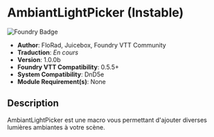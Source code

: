 # AmbiantLightPicker (Instable)

![Foundry Badge](https://img.shields.io/badge/Foundry-v0.5.5-informational)

* **Author**: FloRad, Juicebox, Foundry VTT Community
* **Traduction**: *En cours*
* **Version**: 1.0.0b
* **Foundry VTT Compatibility**: 0.5.5+
* **System Compatibility**: DnD5e
* **Module Requirement(s)**: None

## Description

AmbiantLightPicker est une macro vous permettant d'ajouter diverses lumières ambiantes à votre scène.

